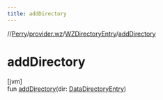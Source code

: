 ```yaml
---
title: addDirectory
---
```

//[Perry](../../../index.html)/[provider.wz](../index.html)/[WZDirectoryEntry](index.html)/[addDirectory](add-directory.html)



# addDirectory



[jvm]\
fun [addDirectory](add-directory.html)(dir: [DataDirectoryEntry](../../provider/-data-directory-entry/index.html))




